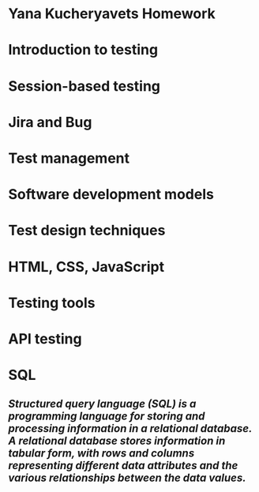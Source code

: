 # **Yana Kucheryavets Homework**
# Introduction to testing
# Session-based testing
# Jira and Bug
# Test management
# Software development models
# Test design techniques
# HTML, CSS, JavaScript
# Testing tools
# API testing
# SQL
## *Structured query language (SQL) is a programming language for storing and processing information in a relational database. A relational database stores information in tabular form, with rows and columns representing different data attributes and the various relationships between the data values.*

